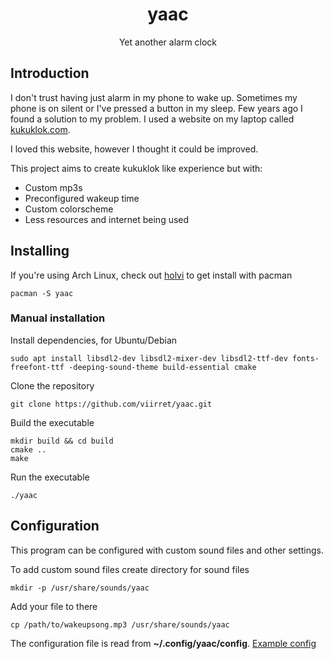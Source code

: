 <div align="center">
<h1>yaac</h1>
<p> Yet another alarm clock </p>
</div>

## Introduction

I don't trust having just alarm in my phone to wake up. Sometimes my phone is on silent or I've pressed a button in my sleep. Few years ago I found a solution to my problem. I used a website on my laptop called [kukuklok.com](https://kukuklok.com/).

I loved this website, however I thought it could be improved.

This project aims to create kukuklok like experience but with:
- Custom mp3s
- Preconfigured wakeup time
- Custom colorscheme
- Less resources and internet being used

## Installing

If you're using Arch Linux, check out [holvi](https://github.com/NeuronActivation/holvi) to get install with pacman
```
pacman -S yaac
```

### Manual installation
Install dependencies, for Ubuntu/Debian
```
sudo apt install libsdl2-dev libsdl2-mixer-dev libsdl2-ttf-dev fonts-freefont-ttf -deeping-sound-theme build-essential cmake
```

Clone the repository
```
git clone https://github.com/viirret/yaac.git
```
Build the executable
```
mkdir build && cd build
cmake ..
make
```
Run the executable
```
./yaac
```

## Configuration
This program can be configured with custom sound files and other settings.

To add custom sound files create directory for sound files
```
mkdir -p /usr/share/sounds/yaac
```
Add your file to there
```
cp /path/to/wakeupsong.mp3 /usr/share/sounds/yaac
```

The configuration file is read from **~/.config/yaac/config**. [Example config](config)



